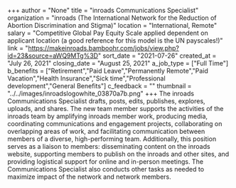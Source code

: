 +++
author = "None"
title = "inroads Communications Specialist"
organization = "inroads (The International Network for the Reduction of Abortion Discrimination and Stigma)"
location = "International, Remote"
salary = "Competitive Global Pay Equity Scale applied dependent on applicant location (a good reference for this model is the UN payscales!)"
link = "https://makeinroads.bamboohr.com/jobs/view.php?id=23&source=aWQ9MTg%3D"
sort_date = "2021-07-26"
created_at = "July 26, 2021"
closing_date = "August 25, 2021"
a_job_type = ["Full Time"]
b_benefits = ["Retirement","Paid Leave","Permanently Remote","Paid Vacation","Health Insurance","Sick time","Professional development","General Benefits"]
c_feedback = ""
thumbnail = "../../images/inroadslogowhite_03870a7b.png"
+++
The inroads Communications Specialist drafts, posts, edits, publishes, explores, uploads, and shares. The new team member supports the activities of the inroads team by amplifying inroads member work, producing media, coordinating communications and engagement projects, collaborating on overlapping areas of work, and facilitating communication between members of a diverse, high-performing team. Additionally, this position serves as a liaison to members: disseminating content on the inroads website, supporting members to publish on the inroads and other sites, and providing logistical support for online and in-person meetings. The Communications Specialist also conducts other tasks as needed to maximize impact of the network and network members.